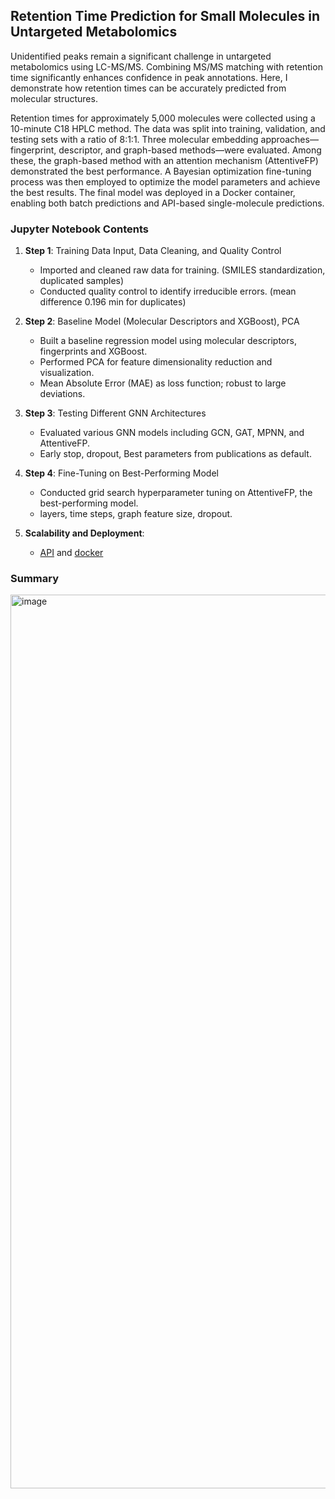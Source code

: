 ## Retention Time Prediction for Small Molecules in Untargeted Metabolomics

Unidentified peaks remain a significant challenge in untargeted metabolomics using LC-MS/MS. Combining MS/MS matching with retention time significantly enhances confidence in peak annotations. Here, I demonstrate how retention times can be accurately predicted from molecular structures.

Retention times for approximately 5,000 molecules were collected using a 10-minute C18 HPLC method. The data was split into training, validation, and testing sets with a ratio of 8:1:1. Three molecular embedding approaches—fingerprint, descriptor, and graph-based methods—were evaluated. Among these, the graph-based method with an attention mechanism (AttentiveFP) demonstrated the best performance. A Bayesian optimization fine-tuning process was then employed to optimize the model parameters and achieve the best results. The final model was deployed in a Docker container, enabling both batch predictions and API-based single-molecule predictions.

### Jupyter Notebook Contents

1. **Step 1**: Training Data Input, Data Cleaning, and Quality Control  
   - Imported and cleaned raw data for training. (SMILES standardization, duplicated samples)
   - Conducted quality control to identify irreducible errors. (mean difference 0.196 min for duplicates)

2. **Step 2**: Baseline Model (Molecular Descriptors and XGBoost), PCA  
   - Built a baseline regression model using molecular descriptors, fingerprints and XGBoost.
   - Performed PCA for feature dimensionality reduction and visualization.
   - Mean Absolute Error (MAE) as loss function; robust to large deviations.

3. **Step 3**: Testing Different GNN Architectures  
   - Evaluated various GNN models including GCN, GAT, MPNN, and AttentiveFP.
   - Early stop, dropout, Best parameters from publications as default.

4. **Step 4**: Fine-Tuning on Best-Performing Model  
   - Conducted grid search hyperparameter tuning on AttentiveFP, the best-performing model.
   - layers, time steps, graph feature size, dropout.

5. **Scalability and Deployment**:  
   - [API](./GNN_api) and [docker](./GNN_docker)

### Summary
<img width="1430" alt="image" src="https://user-images.githubusercontent.com/30486093/186263575-c5e24ea6-3182-43e6-b0d0-ef3d106f2c41.png">